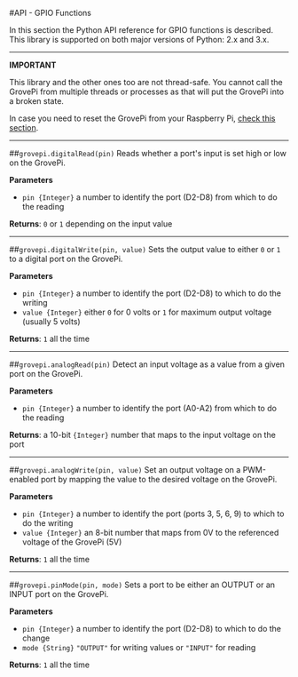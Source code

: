 #API - GPIO Functions

In this section the Python API reference for GPIO functions is described. This library is supported on both major versions
of Python: 2.x and 3.x.

---
**IMPORTANT**

This library and the other ones too are not thread-safe. You cannot call the GrovePi from multiple threads or processes
as that will put the GrovePi into a broken state.

In case you need to reset the GrovePi from your Raspberry Pi, [check this section](../fw/#resetting-the-grovepi).

---

##`grovepi.digitalRead(pin)`
Reads whether a port's input is set high or low on the GrovePi.

**Parameters**

- `pin {Integer}` a number to identify the port (D2-D8) from which to do the reading

**Returns**: `0` or `1` depending on the input value

---

##`grovepi.digitalWrite(pin, value)`
Sets the output value to either `0` or `1` to a digital port on the GrovePi.

**Parameters**

- `pin {Integer}` a number to identify the port (D2-D8) to which to do the writing
- `value {Integer}` either `0` for 0 volts or `1` for maximum output voltage (usually 5 volts)

**Returns**: `1` all the time

---

##`grovepi.analogRead(pin)`
Detect an input voltage as a value from a given port on the GrovePi.

**Parameters**

- `pin {Integer}` a number to identify the port (A0-A2) from which to do the reading

**Returns**: a 10-bit `{Integer}` number that maps to the input voltage on the port

---

##`grovepi.analogWrite(pin, value)`
Set an output voltage on a PWM-enabled port by mapping the value to the desired voltage on the GrovePi.

**Parameters**

- `pin {Integer}` a number to identify the port (ports 3, 5, 6, 9) to which to do the writing
- `value {Integer}` an 8-bit number that maps from 0V to the referenced voltage of the GrovePi (5V)

**Returns**: `1` all the time

---

##`grovepi.pinMode(pin, mode)`
Sets a port to be either an OUTPUT or an INPUT port on the GrovePi.

**Parameters**

- `pin {Integer}` a number to identify the port (D2-D8) to which to do the change
- `mode {String}` `"OUTPUT"` for writing values or `"INPUT"` for reading

**Returns**: `1` all the time
